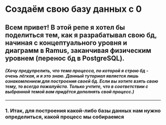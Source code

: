 # Создаём свою базу данных с 0
## Всем привет! В этой репе я хотел бы поделиться тем, как я разрабатывал свою бд, начиная с концептуального уровня и диаграмм в Ramus, заканчивая физическим уровнем (перенос бд в PostgreSQL).
#### *(Хочу предупрелить, что тема процесса, по которой я строю бд - очень лёгкая, и я это знаю. Данный туториал является лишь ознакомлением для построения своей бд. Если вы хотите взять свою тему, то всегда пожалуйста. Только учтите, что в соответствии с выбранной темой вам придётся дополнять свой процесс.)*
------------------------------------------------------

### 1. Итак, для построения какой-либо базы данных нам нужно определиться, какой процесс мы собираемся  
